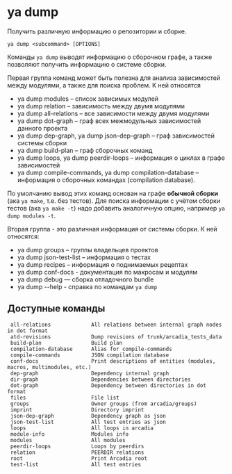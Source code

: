 # ya dump

Получить различную информацию о репозитории и сборке.

`ya dump <subcommand> [OPTIONS]`

Команды `ya dump` выводят информацию о сборочном графе, а также позволяют получить информацию о системе сборки.

Первая группа команд может быть полезна для анализа зависимостей между модулями, а также для поиска проблем. К ней относятся

* ya dump modules – список зависимых модулей
* ya dump relation – зависимость между двумя модулями
* ya dump all-relations  – все зависимости между двумя модулями
* ya dump dot-graph – граф всех межмодульных зависимостей данного проекта
* ya dump dep-graph, ya dump json-dep-graph  – граф зависимостей системы сборки
* ya dump build-plan – граф сборочных команд
* ya dump loops, ya dump peerdir-loops – информация о циклах в графе зависимостей
* ya dump compile-commands, ya dump compilation-database – информация о сборочных командах (compilation database).

По умолчанию вывод этих команд основан на графе **обычной сборки** (ака `ya make`, т.е. без тестов). Для поиска информации с учётом сборки тестов (ака `ya make -t`)
надо добавить аналогичную опцию, например `ya dump modules -t`.

Вторая группа - это различная информация от системы сборки. К ней относятся:

* ya dump groups – группы владельцев проектов
* ya dump json-test-list – информация о тестах
* ya dump recipes – информация о поднимаемых рецептах
* ya dump conf-docs - документация по макросам и модулям
* ya dump debug — сборка отладочного bundle
* ya dump --help - справка по командам `ya dump`

## Доступные команды
```
 all-relations             All relations between internal graph nodes in dot format
 atd-revisions             Dump revisions of trunk/arcadia_tests_data
 build-plan                Build plan
 compilation-database      Alias for compile-commands
 compile-commands          JSON compilation database
 conf-docs                 Print descriptions of entities (modules, macros, multimodules, etc.)
 dep-graph                 Dependency internal graph
 dir-graph                 Dependencies between directories
 dot-graph                 Dependency between directories in dot format
 files                     File list
 groups                    Owner groups (from arcadia/groups)
 imprint                   Directory imprint
 json-dep-graph            Dependency graph as json
 json-test-list            All test entries as json
 loops                     All loops in arcadia
 module-info               Modules info
 modules                   All modules
 peerdir-loops             Loops by peerdirs
 relation                  PEERDIR relations
 root                      Print Arcadia root
 test-list                 All test entries
```


